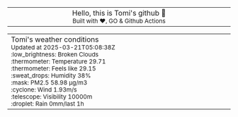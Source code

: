 
<div align="center">
<table>
<tbody>
<td align="center">
<img width="2000" height="0"><br>
Hello, this is Tomi's github 👋<br>
<sup>Built with ❤️, GO & Github Actions</sup><br>
<img width="2000" height="0">
</td>
</tbody>
</table>
</div>
<table>
<tbody>
<td align="left">
<img width="2000" height="0"><br>
Tomi's weather conditions<br>
<sup>Updated at 2025-03-21T05:08:38Z</sup><br>
<sup>:low_brightness: Broken Clouds</sup><br>
<sup>:thermometer: Temperature 29.71 </sup><br>
<sup>:thermometer: Feels like 29.15</sup><br>
<sup>:sweat_drops: Humidity 38%</sup><br>
<sup>:mask: PM2.5 58.98 μg/m3</sup><br>
<sup>:cyclone: Wind 1.93m/s </sup><br>
<sup>:telescope: Visibility 10000m </sup><br>
<sup>:droplet: Rain 0mm/last 1h </sup><br>
<img width="2000" height="0">
</td>
<td align="left">
<img width="2000" height="0"><br>
<br>
<img width="2000" height="0">
</td>
</tbody>
</table>
</div>
    